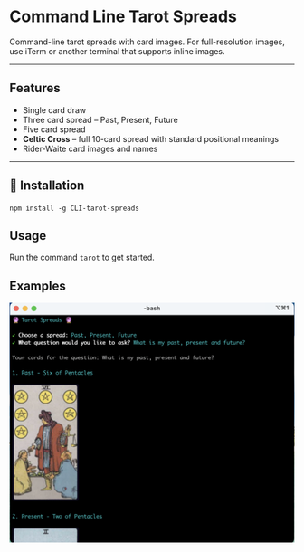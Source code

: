 # Command Line Tarot Spreads

Command-line tarot spreads with card images. For full-resolution images, use iTerm or another terminal that supports inline images.

---

## Features

- Single card draw
- Three card spread – Past, Present, Future
- Five card spread
- **Celtic Cross** – full 10-card spread with standard positional meanings
- Rider-Waite card images and names

---

## 🚀 Installation


`npm install -g CLI-tarot-spreads`

## Usage

Run the command `tarot` to get started.

## Examples

![iTerm](./screenshots/three-card.png)




